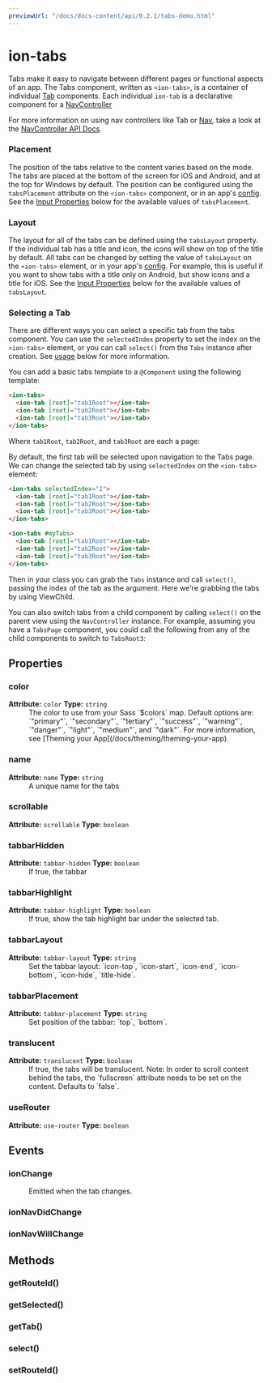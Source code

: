 ```yaml
---
previewUrl: "/docs/docs-content/api/0.2.1/tabs-demo.html"
---
```

# ion-tabs

Tabs make it easy to navigate between different pages or functional
aspects of an app. The Tabs component, written as `<ion-tabs>`, is
a container of individual [Tab](../Tab/) components. Each individual `ion-tab`
is a declarative component for a [NavController](../../../navigation/NavController/)

For more information on using nav controllers like Tab or [Nav](../../nav/Nav/),
take a look at the [NavController API Docs](../../../navigation/NavController/).


### Placement

The position of the tabs relative to the content varies based on
the mode. The tabs are placed at the bottom of the screen
for iOS and Android, and at the top for Windows by default. The position can
be configured using the `tabsPlacement` attribute on the `<ion-tabs>` component,
or in an app's [config](../../config/Config/).
See the [Input Properties](#input-properties) below for the available
values of `tabsPlacement`.


### Layout

The layout for all of the tabs can be defined using the `tabsLayout`
property. If the individual tab has a title and icon, the icons will
show on top of the title by default. All tabs can be changed by setting
the value of `tabsLayout` on the `<ion-tabs>` element, or in your
app's [config](../../config/Config/). For example, this is useful if
you want to show tabs with a title only on Android, but show icons
and a title for iOS. See the [Input Properties](#input-properties)
below for the available values of `tabsLayout`.


### Selecting a Tab

There are different ways you can select a specific tab from the tabs
component. You can use the `selectedIndex` property to set the index
on the `<ion-tabs>` element, or you can call `select()` from the `Tabs`
instance after creation. See [usage](#usage) below for more information.


You can add a basic tabs template to a `@Component` using the following
template:

```html
<ion-tabs>
  <ion-tab [root]="tab1Root"></ion-tab>
  <ion-tab [root]="tab2Root"></ion-tab>
  <ion-tab [root]="tab3Root"></ion-tab>
</ion-tabs>
```

Where `tab1Root`, `tab2Root`, and `tab3Root` are each a page:


By default, the first tab will be selected upon navigation to the
Tabs page. We can change the selected tab by using `selectedIndex`
on the `<ion-tabs>` element:

```html
<ion-tabs selectedIndex="2">
  <ion-tab [root]="tab1Root"></ion-tab>
  <ion-tab [root]="tab2Root"></ion-tab>
  <ion-tab [root]="tab3Root"></ion-tab>
</ion-tabs>
```

```html
<ion-tabs #myTabs>
  <ion-tab [root]="tab1Root"></ion-tab>
  <ion-tab [root]="tab2Root"></ion-tab>
  <ion-tab [root]="tab3Root"></ion-tab>
</ion-tabs>
```

Then in your class you can grab the `Tabs` instance and call `select()`,
passing the index of the tab as the argument. Here we're grabbing the tabs
by using ViewChild.

You can also switch tabs from a child component by calling `select()` on the
parent view using the `NavController` instance. For example, assuming you have
a `TabsPage` component, you could call the following from any of the child
components to switch to `TabsRoot3`:



<h2>Properties</h2> 

<dl>
<dt>
<h3>color</h3> 
<strong>Attribute:</strong>  <code>color</code>
<strong>Type:</strong> <code>string</code>
</dt>
<dd>The color to use from your Sass `$colors` map.
Default options are: `"primary"`, `"secondary"`, `"tertiary"`, `"success"`, `"warning"`, `"danger"`, `"light"`, `"medium"`, and `"dark"`.
For more information, see [Theming your App](/docs/theming/theming-your-app).</dd>

<dt>
<h3>name</h3> 
<strong>Attribute:</strong>  <code>name</code>
<strong>Type:</strong> <code>string</code>
</dt>
<dd>A unique name for the tabs</dd>

<dt>
<h3>scrollable</h3> 
<strong>Attribute:</strong>  <code>scrollable</code>
<strong>Type:</strong> <code>boolean</code>
</dt>
<dd></dd>

<dt>
<h3>tabbarHidden</h3> 
<strong>Attribute:</strong>  <code>tabbar-hidden</code>
<strong>Type:</strong> <code>boolean</code>
</dt>
<dd>If true, the tabbar</dd>

<dt>
<h3>tabbarHighlight</h3> 
<strong>Attribute:</strong>  <code>tabbar-highlight</code>
<strong>Type:</strong> <code>boolean</code>
</dt>
<dd>If true, show the tab highlight bar under the selected tab.</dd>

<dt>
<h3>tabbarLayout</h3> 
<strong>Attribute:</strong>  <code>tabbar-layout</code>
<strong>Type:</strong> <code>string</code>
</dt>
<dd>Set the tabbar layout: `icon-top`, `icon-start`, `icon-end`, `icon-bottom`, `icon-hide`, `title-hide`.</dd>

<dt>
<h3>tabbarPlacement</h3> 
<strong>Attribute:</strong>  <code>tabbar-placement</code>
<strong>Type:</strong> <code>string</code>
</dt>
<dd>Set position of the tabbar: `top`, `bottom`.</dd>

<dt>
<h3>translucent</h3> 
<strong>Attribute:</strong>  <code>translucent</code>
<strong>Type:</strong> <code>boolean</code>
</dt>
<dd>If true, the tabs will be translucent.
Note: In order to scroll content behind the tabs, the `fullscreen`
attribute needs to be set on the content.
Defaults to `false`.</dd>

<dt>
<h3>useRouter</h3> 
<strong>Attribute:</strong>  <code>use-router</code>
<strong>Type:</strong> <code>boolean</code>
</dt>
<dd></dd>

</dl>


<h2>Events</h2>

<dl><dt>
<h3>ionChange</h3></dt>
<dd>Emitted when the tab changes.</dd>

<dt>
<h3>ionNavDidChange</h3></dt>
<dd></dd>

<dt>
<h3>ionNavWillChange</h3></dt>
<dd></dd>

</dl>


<h2>Methods</h2>
<dl>

<dt><h3>getRouteId()</h3></dt>
<dd></dd>

<dt><h3>getSelected()</h3></dt>
<dd></dd>

<dt><h3>getTab()</h3></dt>
<dd></dd>

<dt><h3>select()</h3></dt>
<dd></dd>

<dt><h3>setRouteId()</h3></dt>
<dd></dd>

</dl>


